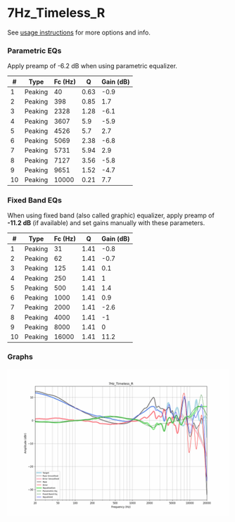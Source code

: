 # 7Hz_Timeless_R
See [usage instructions](https://github.com/jaakkopasanen/AutoEq#usage) for more options and info.

### Parametric EQs
Apply preamp of -6.2 dB when using parametric equalizer.

|   # | Type    |   Fc (Hz) |    Q |   Gain (dB) |
|-----|---------|-----------|------|-------------|
|   1 | Peaking |        40 | 0.63 |        -0.9 |
|   2 | Peaking |       398 | 0.85 |         1.7 |
|   3 | Peaking |      2328 | 1.28 |        -6.1 |
|   4 | Peaking |      3607 | 5.9  |        -5.9 |
|   5 | Peaking |      4526 | 5.7  |         2.7 |
|   6 | Peaking |      5069 | 2.38 |        -6.8 |
|   7 | Peaking |      5731 | 5.94 |         2.9 |
|   8 | Peaking |      7127 | 3.56 |        -5.8 |
|   9 | Peaking |      9651 | 1.52 |        -4.7 |
|  10 | Peaking |     10000 | 0.21 |         7.7 |

### Fixed Band EQs
When using fixed band (also called graphic) equalizer, apply preamp of **-11.2 dB** (if available) and set gains manually with these parameters.

|   # | Type    |   Fc (Hz) |    Q |   Gain (dB) |
|-----|---------|-----------|------|-------------|
|   1 | Peaking |        31 | 1.41 |        -0.8 |
|   2 | Peaking |        62 | 1.41 |        -0.7 |
|   3 | Peaking |       125 | 1.41 |         0.1 |
|   4 | Peaking |       250 | 1.41 |         1   |
|   5 | Peaking |       500 | 1.41 |         1.4 |
|   6 | Peaking |      1000 | 1.41 |         0.9 |
|   7 | Peaking |      2000 | 1.41 |        -2.6 |
|   8 | Peaking |      4000 | 1.41 |        -1   |
|   9 | Peaking |      8000 | 1.41 |         0   |
|  10 | Peaking |     16000 | 1.41 |        11.2 |

### Graphs
![](./7Hz_Timeless_R.png)
